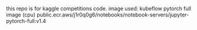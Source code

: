 this repo is for kaggle competitions code.
image used: kubeflow pytorch full image (cpu)
public.ecr.aws/j1r0q0g6/notebooks/notebook-servers/jupyter-pytorch-full:v1.4